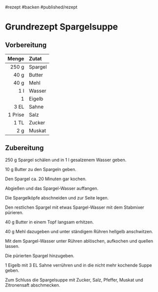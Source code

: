 #rezept #backen #published/rezept  

# Grundrezept Spargelsuppe

## Vorbereitung

|   Menge | Zutat         |
| -------:|:------------- |
|   250 g | Spargel       |
|    40 g | Butter        |
|    40 g | Mehl          |
|     1 l | Wasser |
|       1 | Eigelb        |
|    3 EL | Sahne         |
| 1 Prise | Salz          |
|    1 TL | Zucker        |
|     2 g | Muskat        |

## Zubereitung

250 g Spargel schälen und in 1 l gesalzenem Wasser geben.

10 g Butter zu den Spargeln geben.

Den Spargel ca. 20 Minuten gar kochen.

Abgießen und das Spargel-Wasser auffangen.

Die Spargelköpfe abschneiden und zur Seite legen.

Den restlichen Spargel mit etwas Spargel-Wasser mit dem Stabmixer pürieren.

40 g Butter in einem Topf langsam erhitzen.

40 g Mehl dazugeben und unter ständigem Rühren hellgelb anschwitzen.

Mit dem Spargel-Wasser unter Rühren ablöschen, aufkochen und quellen lassen. 

Die pürierten Spargel hinzugeben.

1 Eigelb mit 3 EL Sahne verrühren und in die nicht mehr kochende Suppe geben.

Zum Schluss die Spargelsuppe mit Zucker, Salz, Pfeffer, Muskat und Zitronensaft abschmecken.

